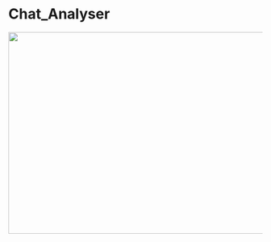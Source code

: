 # Chat_Analyser
<img src="https://drive.google.com/open?id=14f96aAM2tDXXmDt3NHiah06oOv_H4HZ3" height="400" width="900" />
